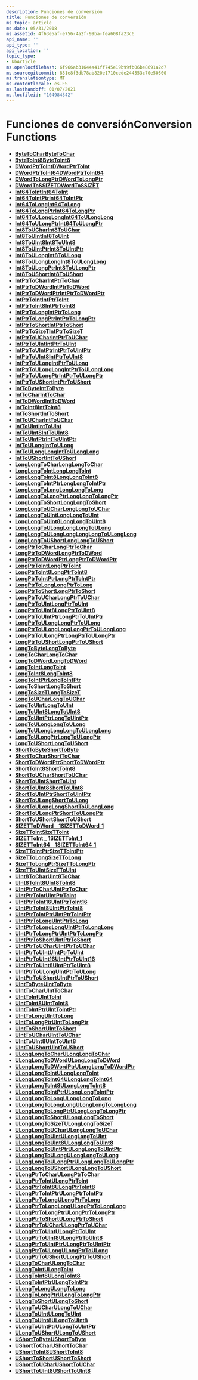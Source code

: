 ```yaml
---
description: Funciones de conversión
title: Funciones de conversión
ms.topic: article
ms.date: 05/31/2018
ms.assetid: 4f63e5af-e756-4a2f-99ba-fea608fa23c6
api_name: ''
api_type: ''
api_location: ''
topic_type:
- kbArticle
ms.openlocfilehash: 6f966ab31644a41ff745e19b99fb06be8691a2d7
ms.sourcegitcommit: 831e8f3db78ab820e1710cede244553c70e50500
ms.translationtype: MT
ms.contentlocale: es-ES
ms.lasthandoff: 01/07/2021
ms.locfileid: "104984342"
---
```

# <a name="conversion-functions"></a><span data-ttu-id="f77e8-103">Funciones de conversión</span><span class="sxs-lookup"><span data-stu-id="f77e8-103">Conversion Functions</span></span>

-   [<span data-ttu-id="f77e8-104">**ByteToChar**</span><span class="sxs-lookup"><span data-stu-id="f77e8-104">**ByteToChar**</span></span>](/windows/desktop/api/intsafe/nf-intsafe-bytetochar)
-   [<span data-ttu-id="f77e8-105">**ByteToInt8**</span><span class="sxs-lookup"><span data-stu-id="f77e8-105">**ByteToInt8**</span></span>](/windows/desktop/api/intsafe/nf-intsafe-bytetoint8)
-   <span data-ttu-id="f77e8-106">[**DWordPtrToInt**](/previous-versions/windows/desktop/legacy/bb776679(v=vs.85))</span><span class="sxs-lookup"><span data-stu-id="f77e8-106">[**DWordPtrToInt**](/previous-versions/windows/desktop/legacy/bb776679(v=vs.85))</span></span>
-   <span data-ttu-id="f77e8-107">[**DWordPtrToInt64**](/previous-versions/windows/desktop/legacy/bb776680(v=vs.85))</span><span class="sxs-lookup"><span data-stu-id="f77e8-107">[**DWordPtrToInt64**](/previous-versions/windows/desktop/legacy/bb776680(v=vs.85))</span></span>
-   <span data-ttu-id="f77e8-108">[**DWordToLongPtr**](/previous-versions/windows/desktop/legacy/bb776694(v=vs.85))</span><span class="sxs-lookup"><span data-stu-id="f77e8-108">[**DWordToLongPtr**](/previous-versions/windows/desktop/legacy/bb776694(v=vs.85))</span></span>
-   <span data-ttu-id="f77e8-109">[**DWordToSSIZET**](/previous-versions/windows/desktop/legacy/bb776697(v=vs.85))</span><span class="sxs-lookup"><span data-stu-id="f77e8-109">[**DWordToSSIZET**](/previous-versions/windows/desktop/legacy/bb776697(v=vs.85))</span></span>
-   <span data-ttu-id="f77e8-110">[**Int64ToInt**](/previous-versions/windows/desktop/legacy/bb776705(v=vs.85))</span><span class="sxs-lookup"><span data-stu-id="f77e8-110">[**Int64ToInt**](/previous-versions/windows/desktop/legacy/bb776705(v=vs.85))</span></span>
-   <span data-ttu-id="f77e8-111">[**Int64ToIntPtr**](/previous-versions/windows/desktop/legacy/bb776706(v=vs.85))</span><span class="sxs-lookup"><span data-stu-id="f77e8-111">[**Int64ToIntPtr**](/previous-versions/windows/desktop/legacy/bb776706(v=vs.85))</span></span>
-   <span data-ttu-id="f77e8-112">[**Int64ToLong**](/previous-versions/windows/desktop/legacy/bb776707(v=vs.85))</span><span class="sxs-lookup"><span data-stu-id="f77e8-112">[**Int64ToLong**](/previous-versions/windows/desktop/legacy/bb776707(v=vs.85))</span></span>
-   <span data-ttu-id="f77e8-113">[**Int64ToLongPtr**](/previous-versions/windows/desktop/legacy/bb776708(v=vs.85))</span><span class="sxs-lookup"><span data-stu-id="f77e8-113">[**Int64ToLongPtr**](/previous-versions/windows/desktop/legacy/bb776708(v=vs.85))</span></span>
-   <span data-ttu-id="f77e8-114">[**Int64ToULongLong**](/previous-versions/windows/desktop/legacy/bb776716(v=vs.85))</span><span class="sxs-lookup"><span data-stu-id="f77e8-114">[**Int64ToULongLong**](/previous-versions/windows/desktop/legacy/bb776716(v=vs.85))</span></span>
-   <span data-ttu-id="f77e8-115">[**Int64ToULongPtr**](/previous-versions/windows/desktop/legacy/bb776717(v=vs.85))</span><span class="sxs-lookup"><span data-stu-id="f77e8-115">[**Int64ToULongPtr**](/previous-versions/windows/desktop/legacy/bb776717(v=vs.85))</span></span>
-   [<span data-ttu-id="f77e8-116">**Int8ToUChar**</span><span class="sxs-lookup"><span data-stu-id="f77e8-116">**Int8ToUChar**</span></span>](/windows/desktop/api/intsafe/nf-intsafe-int8touchar)
-   [<span data-ttu-id="f77e8-117">**Int8ToUInt**</span><span class="sxs-lookup"><span data-stu-id="f77e8-117">**Int8ToUInt**</span></span>](/windows/desktop/api/intsafe/nf-intsafe-int8touint)
-   [<span data-ttu-id="f77e8-118">**Int8ToUInt8**</span><span class="sxs-lookup"><span data-stu-id="f77e8-118">**Int8ToUInt8**</span></span>](/windows/desktop/api/intsafe/nf-intsafe-int8touint8)
-   [<span data-ttu-id="f77e8-119">**Int8ToUIntPtr**</span><span class="sxs-lookup"><span data-stu-id="f77e8-119">**Int8ToUIntPtr**</span></span>](/windows/desktop/api/intsafe/nf-intsafe-int8touintptr)
-   [<span data-ttu-id="f77e8-120">**Int8ToULong**</span><span class="sxs-lookup"><span data-stu-id="f77e8-120">**Int8ToULong**</span></span>](/windows/desktop/api/intsafe/nf-intsafe-int8toulong)
-   [<span data-ttu-id="f77e8-121">**Int8ToULongLong**</span><span class="sxs-lookup"><span data-stu-id="f77e8-121">**Int8ToULongLong**</span></span>](/windows/desktop/api/intsafe/nf-intsafe-int8toulonglong)
-   [<span data-ttu-id="f77e8-122">**Int8ToULongPtr**</span><span class="sxs-lookup"><span data-stu-id="f77e8-122">**Int8ToULongPtr**</span></span>](/windows/desktop/api/intsafe/nf-intsafe-int8toulongptr)
-   [<span data-ttu-id="f77e8-123">**Int8ToUShort**</span><span class="sxs-lookup"><span data-stu-id="f77e8-123">**Int8ToUShort**</span></span>](/windows/desktop/api/intsafe/nf-intsafe-int8toushort)
-   [<span data-ttu-id="f77e8-124">**IntPtrToChar**</span><span class="sxs-lookup"><span data-stu-id="f77e8-124">**IntPtrToChar**</span></span>](/windows/desktop/api/intsafe/nf-intsafe-intptrtochar)
-   <span data-ttu-id="f77e8-125">[**IntPtrToDWord**](/previous-versions/windows/desktop/legacy/bb776718(v=vs.85))</span><span class="sxs-lookup"><span data-stu-id="f77e8-125">[**IntPtrToDWord**](/previous-versions/windows/desktop/legacy/bb776718(v=vs.85))</span></span>
-   <span data-ttu-id="f77e8-126">[**IntPtrToDWordPtr**](/previous-versions/windows/desktop/legacy/bb776719(v=vs.85))</span><span class="sxs-lookup"><span data-stu-id="f77e8-126">[**IntPtrToDWordPtr**](/previous-versions/windows/desktop/legacy/bb776719(v=vs.85))</span></span>
-   [<span data-ttu-id="f77e8-127">**IntPtrToInt**</span><span class="sxs-lookup"><span data-stu-id="f77e8-127">**IntPtrToInt**</span></span>](/windows/desktop/api/Intsafe/nf-intsafe-intptrtoint)
-   [<span data-ttu-id="f77e8-128">**IntPtrToInt8**</span><span class="sxs-lookup"><span data-stu-id="f77e8-128">**IntPtrToInt8**</span></span>](/windows/desktop/api/intsafe/nf-intsafe-intptrtoint8)
-   [<span data-ttu-id="f77e8-129">**IntPtrToLong**</span><span class="sxs-lookup"><span data-stu-id="f77e8-129">**IntPtrToLong**</span></span>](/windows/desktop/api/Intsafe/nf-intsafe-intptrtolong)
-   [<span data-ttu-id="f77e8-130">**IntPtrToLongPtr**</span><span class="sxs-lookup"><span data-stu-id="f77e8-130">**IntPtrToLongPtr**</span></span>](/windows/desktop/api/intsafe/nf-intsafe-intptrtolongptr)
-   [<span data-ttu-id="f77e8-131">**IntPtrToShort**</span><span class="sxs-lookup"><span data-stu-id="f77e8-131">**IntPtrToShort**</span></span>](/windows/desktop/api/intsafe/nf-intsafe-intptrtoshort)
-   <span data-ttu-id="f77e8-132">[**IntPtrToSizeT**](/previous-versions/windows/desktop/legacy/bb776722(v=vs.85))</span><span class="sxs-lookup"><span data-stu-id="f77e8-132">[**IntPtrToSizeT**](/previous-versions/windows/desktop/legacy/bb776722(v=vs.85))</span></span>
-   [<span data-ttu-id="f77e8-133">**IntPtrToUChar**</span><span class="sxs-lookup"><span data-stu-id="f77e8-133">**IntPtrToUChar**</span></span>](/windows/desktop/api/intsafe/nf-intsafe-intptrtouchar)
-   [<span data-ttu-id="f77e8-134">**IntPtrToUInt**</span><span class="sxs-lookup"><span data-stu-id="f77e8-134">**IntPtrToUInt**</span></span>](/windows/desktop/api/Intsafe/nf-intsafe-intptrtouint)
-   [<span data-ttu-id="f77e8-135">**IntPtrToUIntPtr**</span><span class="sxs-lookup"><span data-stu-id="f77e8-135">**IntPtrToUIntPtr**</span></span>](/windows/desktop/api/Intsafe/nf-intsafe-intptrtouintptr)
-   [<span data-ttu-id="f77e8-136">**IntPtrToUInt8**</span><span class="sxs-lookup"><span data-stu-id="f77e8-136">**IntPtrToUInt8**</span></span>](/windows/desktop/api/intsafe/nf-intsafe-intptrtouint8)
-   [<span data-ttu-id="f77e8-137">**IntPtrToULong**</span><span class="sxs-lookup"><span data-stu-id="f77e8-137">**IntPtrToULong**</span></span>](/windows/desktop/api/Intsafe/nf-intsafe-intptrtoulong)
-   [<span data-ttu-id="f77e8-138">**IntPtrToULongLong**</span><span class="sxs-lookup"><span data-stu-id="f77e8-138">**IntPtrToULongLong**</span></span>](/windows/desktop/api/Intsafe/nf-intsafe-intptrtoulonglong)
-   [<span data-ttu-id="f77e8-139">**IntPtrToULongPtr**</span><span class="sxs-lookup"><span data-stu-id="f77e8-139">**IntPtrToULongPtr**</span></span>](/windows/desktop/api/Intsafe/nf-intsafe-intptrtoulongptr)
-   [<span data-ttu-id="f77e8-140">**IntPtrToUShort**</span><span class="sxs-lookup"><span data-stu-id="f77e8-140">**IntPtrToUShort**</span></span>](/windows/desktop/api/intsafe/nf-intsafe-intptrtoushort)
-   <span data-ttu-id="f77e8-141">[**IntToByte**](/previous-versions/windows/desktop/legacy/bb776729(v=vs.85))</span><span class="sxs-lookup"><span data-stu-id="f77e8-141">[**IntToByte**](/previous-versions/windows/desktop/legacy/bb776729(v=vs.85))</span></span>
-   [<span data-ttu-id="f77e8-142">**IntToChar**</span><span class="sxs-lookup"><span data-stu-id="f77e8-142">**IntToChar**</span></span>](/windows/desktop/api/Intsafe/nf-intsafe-inttochar)
-   <span data-ttu-id="f77e8-143">[**IntToDWord**](/previous-versions/windows/desktop/legacy/bb776731(v=vs.85))</span><span class="sxs-lookup"><span data-stu-id="f77e8-143">[**IntToDWord**](/previous-versions/windows/desktop/legacy/bb776731(v=vs.85))</span></span>
-   [<span data-ttu-id="f77e8-144">**IntToInt8**</span><span class="sxs-lookup"><span data-stu-id="f77e8-144">**IntToInt8**</span></span>](/windows/desktop/api/intsafe/nf-intsafe-inttoint8)
-   [<span data-ttu-id="f77e8-145">**IntToShort**</span><span class="sxs-lookup"><span data-stu-id="f77e8-145">**IntToShort**</span></span>](/windows/desktop/api/Intsafe/nf-intsafe-inttoshort)
-   [<span data-ttu-id="f77e8-146">**IntToUChar**</span><span class="sxs-lookup"><span data-stu-id="f77e8-146">**IntToUChar**</span></span>](/windows/desktop/api/Intsafe/nf-intsafe-inttouchar)
-   [<span data-ttu-id="f77e8-147">**IntToUInt**</span><span class="sxs-lookup"><span data-stu-id="f77e8-147">**IntToUInt**</span></span>](/windows/desktop/api/Intsafe/nf-intsafe-inttouint)
-   [<span data-ttu-id="f77e8-148">**IntToUInt8**</span><span class="sxs-lookup"><span data-stu-id="f77e8-148">**IntToUInt8**</span></span>](/windows/desktop/api/intsafe/nf-intsafe-inttouint8)
-   [<span data-ttu-id="f77e8-149">**IntToUIntPtr**</span><span class="sxs-lookup"><span data-stu-id="f77e8-149">**IntToUIntPtr**</span></span>](/windows/desktop/api/Intsafe/nf-intsafe-inttoulonglong)
-   [<span data-ttu-id="f77e8-150">**IntToULong**</span><span class="sxs-lookup"><span data-stu-id="f77e8-150">**IntToULong**</span></span>](/windows/desktop/api/Intsafe/nf-intsafe-inttoulong)
-   <span data-ttu-id="f77e8-151">[**IntToULongLong**](/previous-versions/windows/desktop/legacy/bb776740(v=vs.85))</span><span class="sxs-lookup"><span data-stu-id="f77e8-151">[**IntToULongLong**](/previous-versions/windows/desktop/legacy/bb776740(v=vs.85))</span></span>
-   [<span data-ttu-id="f77e8-152">**IntToUShort**</span><span class="sxs-lookup"><span data-stu-id="f77e8-152">**IntToUShort**</span></span>](/windows/desktop/api/Intsafe/nf-intsafe-inttoushort)
-   [<span data-ttu-id="f77e8-153">**LongLongToChar**</span><span class="sxs-lookup"><span data-stu-id="f77e8-153">**LongLongToChar**</span></span>](/windows/desktop/api/intsafe/nf-intsafe-longlongtochar)
-   [<span data-ttu-id="f77e8-154">**LongLongToInt**</span><span class="sxs-lookup"><span data-stu-id="f77e8-154">**LongLongToInt**</span></span>](/windows/desktop/api/intsafe/nf-intsafe-longlongtoint)
-   [<span data-ttu-id="f77e8-155">**LongLongToInt8**</span><span class="sxs-lookup"><span data-stu-id="f77e8-155">**LongLongToInt8**</span></span>](/windows/desktop/api/intsafe/nf-intsafe-longlongtoint8)
-   [<span data-ttu-id="f77e8-156">**LongLongToIntPtr**</span><span class="sxs-lookup"><span data-stu-id="f77e8-156">**LongLongToIntPtr**</span></span>](/windows/desktop/api/intsafe/nf-intsafe-longlongtointptr)
-   [<span data-ttu-id="f77e8-157">**LongLongToLong**</span><span class="sxs-lookup"><span data-stu-id="f77e8-157">**LongLongToLong**</span></span>](/windows/desktop/api/intsafe/nf-intsafe-longlongtolong)
-   [<span data-ttu-id="f77e8-158">**LongLongToLongPtr**</span><span class="sxs-lookup"><span data-stu-id="f77e8-158">**LongLongToLongPtr**</span></span>](/windows/desktop/api/intsafe/nf-intsafe-longlongtolongptr)
-   [<span data-ttu-id="f77e8-159">**LongLongToShort**</span><span class="sxs-lookup"><span data-stu-id="f77e8-159">**LongLongToShort**</span></span>](/windows/desktop/api/intsafe/nf-intsafe-longlongtoshort)
-   [<span data-ttu-id="f77e8-160">**LongLongToUChar**</span><span class="sxs-lookup"><span data-stu-id="f77e8-160">**LongLongToUChar**</span></span>](/windows/desktop/api/intsafe/nf-intsafe-longlongtouchar)
-   [<span data-ttu-id="f77e8-161">**LongLongToUInt**</span><span class="sxs-lookup"><span data-stu-id="f77e8-161">**LongLongToUInt**</span></span>](/windows/desktop/api/intsafe/nf-intsafe-longlongtouint)
-   [<span data-ttu-id="f77e8-162">**LongLongToUInt8**</span><span class="sxs-lookup"><span data-stu-id="f77e8-162">**LongLongToUInt8**</span></span>](/windows/desktop/api/intsafe/nf-intsafe-longlongtouint8)
-   [<span data-ttu-id="f77e8-163">**LongLongToULong**</span><span class="sxs-lookup"><span data-stu-id="f77e8-163">**LongLongToULong**</span></span>](/windows/desktop/api/intsafe/nf-intsafe-longlongtoulong)
-   [<span data-ttu-id="f77e8-164">**LongLongToULongLong**</span><span class="sxs-lookup"><span data-stu-id="f77e8-164">**LongLongToULongLong**</span></span>](/windows/desktop/api/intsafe/nf-intsafe-longlongtoulonglong)
-   [<span data-ttu-id="f77e8-165">**LongLongToUShort**</span><span class="sxs-lookup"><span data-stu-id="f77e8-165">**LongLongToUShort**</span></span>](/windows/desktop/api/intsafe/nf-intsafe-longlongtoushort)
-   [<span data-ttu-id="f77e8-166">**LongPtrToChar**</span><span class="sxs-lookup"><span data-stu-id="f77e8-166">**LongPtrToChar**</span></span>](/windows/desktop/api/intsafe/nf-intsafe-longptrtochar)
-   <span data-ttu-id="f77e8-167">[**LongPtrToDWord**](/previous-versions/windows/desktop/legacy/bb776744(v=vs.85))</span><span class="sxs-lookup"><span data-stu-id="f77e8-167">[**LongPtrToDWord**](/previous-versions/windows/desktop/legacy/bb776744(v=vs.85))</span></span>
-   <span data-ttu-id="f77e8-168">[**LongPtrToDWordPtr**](/previous-versions/windows/desktop/legacy/bb776745(v=vs.85))</span><span class="sxs-lookup"><span data-stu-id="f77e8-168">[**LongPtrToDWordPtr**](/previous-versions/windows/desktop/legacy/bb776745(v=vs.85))</span></span>
-   [<span data-ttu-id="f77e8-169">**LongPtrToInt**</span><span class="sxs-lookup"><span data-stu-id="f77e8-169">**LongPtrToInt**</span></span>](/windows/desktop/api/Intsafe/nf-intsafe-longptrtoint)
-   [<span data-ttu-id="f77e8-170">**LongPtrToInt8**</span><span class="sxs-lookup"><span data-stu-id="f77e8-170">**LongPtrToInt8**</span></span>](/windows/desktop/api/intsafe/nf-intsafe-longptrtoint8)
-   [<span data-ttu-id="f77e8-171">**LongPtrToIntPtr**</span><span class="sxs-lookup"><span data-stu-id="f77e8-171">**LongPtrToIntPtr**</span></span>](/windows/desktop/api/Intsafe/nf-intsafe-longptrtointptr)
-   [<span data-ttu-id="f77e8-172">**LongPtrToLong**</span><span class="sxs-lookup"><span data-stu-id="f77e8-172">**LongPtrToLong**</span></span>](/windows/desktop/api/Intsafe/nf-intsafe-longptrtolong)
-   [<span data-ttu-id="f77e8-173">**LongPtrToShort**</span><span class="sxs-lookup"><span data-stu-id="f77e8-173">**LongPtrToShort**</span></span>](/windows/desktop/api/intsafe/nf-intsafe-longptrtoshort)
-   [<span data-ttu-id="f77e8-174">**LongPtrToUChar**</span><span class="sxs-lookup"><span data-stu-id="f77e8-174">**LongPtrToUChar**</span></span>](/windows/desktop/api/intsafe/nf-intsafe-longptrtouchar)
-   [<span data-ttu-id="f77e8-175">**LongPtrToUInt**</span><span class="sxs-lookup"><span data-stu-id="f77e8-175">**LongPtrToUInt**</span></span>](/windows/desktop/api/Intsafe/nf-intsafe-longptrtouint)
-   [<span data-ttu-id="f77e8-176">**LongPtrToUInt8**</span><span class="sxs-lookup"><span data-stu-id="f77e8-176">**LongPtrToUInt8**</span></span>](/windows/desktop/api/intsafe/nf-intsafe-longptrtouint8)
-   [<span data-ttu-id="f77e8-177">**LongPtrToUIntPtr**</span><span class="sxs-lookup"><span data-stu-id="f77e8-177">**LongPtrToUIntPtr**</span></span>](/windows/desktop/api/Intsafe/nf-intsafe-longptrtouintptr)
-   [<span data-ttu-id="f77e8-178">**LongPtrToULong**</span><span class="sxs-lookup"><span data-stu-id="f77e8-178">**LongPtrToULong**</span></span>](/windows/desktop/api/Intsafe/nf-intsafe-longptrtoulong)
-   [<span data-ttu-id="f77e8-179">**LongPtrToULongLong**</span><span class="sxs-lookup"><span data-stu-id="f77e8-179">**LongPtrToULongLong**</span></span>](/windows/desktop/api/Intsafe/nf-intsafe-longptrtoulonglong)
-   [<span data-ttu-id="f77e8-180">**LongPtrToULongPtr**</span><span class="sxs-lookup"><span data-stu-id="f77e8-180">**LongPtrToULongPtr**</span></span>](/windows/desktop/api/Intsafe/nf-intsafe-longptrtoulongptr)
-   [<span data-ttu-id="f77e8-181">**LongPtrToUShort**</span><span class="sxs-lookup"><span data-stu-id="f77e8-181">**LongPtrToUShort**</span></span>](/windows/desktop/api/intsafe/nf-intsafe-longptrtoushort)
-   <span data-ttu-id="f77e8-182">[**LongToByte**](/previous-versions/windows/desktop/legacy/bb776756(v=vs.85))</span><span class="sxs-lookup"><span data-stu-id="f77e8-182">[**LongToByte**](/previous-versions/windows/desktop/legacy/bb776756(v=vs.85))</span></span>
-   [<span data-ttu-id="f77e8-183">**LongToChar**</span><span class="sxs-lookup"><span data-stu-id="f77e8-183">**LongToChar**</span></span>](/windows/desktop/api/Intsafe/nf-intsafe-longtochar)
-   <span data-ttu-id="f77e8-184">[**LongToDWord**](/previous-versions/windows/desktop/legacy/bb776758(v=vs.85))</span><span class="sxs-lookup"><span data-stu-id="f77e8-184">[**LongToDWord**](/previous-versions/windows/desktop/legacy/bb776758(v=vs.85))</span></span>
-   [<span data-ttu-id="f77e8-185">**LongToInt**</span><span class="sxs-lookup"><span data-stu-id="f77e8-185">**LongToInt**</span></span>](/windows/desktop/api/Intsafe/nf-intsafe-longtoint)
-   [<span data-ttu-id="f77e8-186">**LongToInt8**</span><span class="sxs-lookup"><span data-stu-id="f77e8-186">**LongToInt8**</span></span>](/windows/desktop/api/intsafe/nf-intsafe-longtoint8)
-   [<span data-ttu-id="f77e8-187">**LongToIntPtr**</span><span class="sxs-lookup"><span data-stu-id="f77e8-187">**LongToIntPtr**</span></span>](/windows/desktop/api/Intsafe/nf-intsafe-longtointptr)
-   [<span data-ttu-id="f77e8-188">**LongToShort**</span><span class="sxs-lookup"><span data-stu-id="f77e8-188">**LongToShort**</span></span>](/windows/desktop/api/Intsafe/nf-intsafe-longtoshort)
-   <span data-ttu-id="f77e8-189">[**LongToSizeT**](/previous-versions/windows/desktop/legacy/bb776764(v=vs.85))</span><span class="sxs-lookup"><span data-stu-id="f77e8-189">[**LongToSizeT**](/previous-versions/windows/desktop/legacy/bb776764(v=vs.85))</span></span>
-   [<span data-ttu-id="f77e8-190">**LongToUChar**</span><span class="sxs-lookup"><span data-stu-id="f77e8-190">**LongToUChar**</span></span>](/windows/desktop/api/Intsafe/nf-intsafe-longtouchar)
-   [<span data-ttu-id="f77e8-191">**LongToUInt**</span><span class="sxs-lookup"><span data-stu-id="f77e8-191">**LongToUInt**</span></span>](/windows/desktop/api/Intsafe/nf-intsafe-longtouint)
-   [<span data-ttu-id="f77e8-192">**LongToUInt8**</span><span class="sxs-lookup"><span data-stu-id="f77e8-192">**LongToUInt8**</span></span>](/windows/desktop/api/intsafe/nf-intsafe-longtouint8)
-   [<span data-ttu-id="f77e8-193">**LongToUIntPtr**</span><span class="sxs-lookup"><span data-stu-id="f77e8-193">**LongToUIntPtr**</span></span>](/windows/desktop/api/Intsafe/nf-intsafe-longtouintptr)
-   [<span data-ttu-id="f77e8-194">**LongToULong**</span><span class="sxs-lookup"><span data-stu-id="f77e8-194">**LongToULong**</span></span>](/windows/desktop/api/Intsafe/nf-intsafe-longtoulong)
-   [<span data-ttu-id="f77e8-195">**LongToULongLong**</span><span class="sxs-lookup"><span data-stu-id="f77e8-195">**LongToULongLong**</span></span>](/windows/desktop/api/Intsafe/nf-intsafe-longtoulonglong)
-   [<span data-ttu-id="f77e8-196">**LongToULongPtr**</span><span class="sxs-lookup"><span data-stu-id="f77e8-196">**LongToULongPtr**</span></span>](/windows/desktop/api/Intsafe/nf-intsafe-longtoulongptr)
-   [<span data-ttu-id="f77e8-197">**LongToUShort**</span><span class="sxs-lookup"><span data-stu-id="f77e8-197">**LongToUShort**</span></span>](/windows/desktop/api/Intsafe/nf-intsafe-longtoushort)
-   <span data-ttu-id="f77e8-198">[**ShortToByte**](/previous-versions/windows/desktop/legacy/bb762359(v=vs.85))</span><span class="sxs-lookup"><span data-stu-id="f77e8-198">[**ShortToByte**](/previous-versions/windows/desktop/legacy/bb762359(v=vs.85))</span></span>
-   [<span data-ttu-id="f77e8-199">**ShortToChar**</span><span class="sxs-lookup"><span data-stu-id="f77e8-199">**ShortToChar**</span></span>](/windows/desktop/api/Intsafe/nf-intsafe-shorttochar)
-   [<span data-ttu-id="f77e8-200">**ShortToDWordPtr**</span><span class="sxs-lookup"><span data-stu-id="f77e8-200">**ShortToDWordPtr**</span></span>](/windows/desktop/api/intsafe/nf-intsafe-shorttodwordptr)
-   [<span data-ttu-id="f77e8-201">**ShortToInt8**</span><span class="sxs-lookup"><span data-stu-id="f77e8-201">**ShortToInt8**</span></span>](/windows/desktop/api/intsafe/nf-intsafe-shorttoint8)
-   [<span data-ttu-id="f77e8-202">**ShortToUChar**</span><span class="sxs-lookup"><span data-stu-id="f77e8-202">**ShortToUChar**</span></span>](/windows/desktop/api/Intsafe/nf-intsafe-shorttouchar)
-   [<span data-ttu-id="f77e8-203">**ShortToUInt**</span><span class="sxs-lookup"><span data-stu-id="f77e8-203">**ShortToUInt**</span></span>](/windows/desktop/api/intsafe/nf-intsafe-shorttouint)
-   [<span data-ttu-id="f77e8-204">**ShortToUInt8**</span><span class="sxs-lookup"><span data-stu-id="f77e8-204">**ShortToUInt8**</span></span>](/windows/desktop/api/intsafe/nf-intsafe-shorttouint8)
-   [<span data-ttu-id="f77e8-205">**ShortToUIntPtr**</span><span class="sxs-lookup"><span data-stu-id="f77e8-205">**ShortToUIntPtr**</span></span>](/windows/desktop/api/intsafe/nf-intsafe-shorttouintptr)
-   [<span data-ttu-id="f77e8-206">**ShortToULong**</span><span class="sxs-lookup"><span data-stu-id="f77e8-206">**ShortToULong**</span></span>](/windows/desktop/api/intsafe/nf-intsafe-shorttoulong)
-   [<span data-ttu-id="f77e8-207">**ShortToULongLong**</span><span class="sxs-lookup"><span data-stu-id="f77e8-207">**ShortToULongLong**</span></span>](/windows/desktop/api/intsafe/nf-intsafe-shorttoulonglong)
-   [<span data-ttu-id="f77e8-208">**ShortToULongPtr**</span><span class="sxs-lookup"><span data-stu-id="f77e8-208">**ShortToULongPtr**</span></span>](/windows/desktop/api/intsafe/nf-intsafe-shorttoulongptr)
-   [<span data-ttu-id="f77e8-209">**ShortToUShort**</span><span class="sxs-lookup"><span data-stu-id="f77e8-209">**ShortToUShort**</span></span>](/windows/desktop/api/Intsafe/nf-intsafe-shorttoushort)
-   <span data-ttu-id="f77e8-210">[**SIZETToDWord \_ 1**](/previous-versions/windows/desktop/legacy/bb762365(v=vs.85))</span><span class="sxs-lookup"><span data-stu-id="f77e8-210">[**SIZETToDWord\_1**](/previous-versions/windows/desktop/legacy/bb762365(v=vs.85))</span></span>
-   [<span data-ttu-id="f77e8-211">**SizeTToInt**</span><span class="sxs-lookup"><span data-stu-id="f77e8-211">**SizeTToInt**</span></span>](/windows/desktop/api/Intsafe/nf-intsafe-ulongptrtoint)
-   [<span data-ttu-id="f77e8-212">**SIZETToInt \_ 1**</span><span class="sxs-lookup"><span data-stu-id="f77e8-212">**SIZETToInt\_1**</span></span>](/windows/desktop/api/Intsafe/nf-intsafe-uintptrtoint)
-   [<span data-ttu-id="f77e8-213">**SIZETToInt64 \_ 1**</span><span class="sxs-lookup"><span data-stu-id="f77e8-213">**SIZETToInt64\_1**</span></span>](/windows/desktop/api/Intsafe/nf-intsafe-ulongptrtolonglong)
-   <span data-ttu-id="f77e8-214">[**SizeTToIntPtr**](/previous-versions/windows/desktop/legacy/bb762370(v=vs.85))</span><span class="sxs-lookup"><span data-stu-id="f77e8-214">[**SizeTToIntPtr**](/previous-versions/windows/desktop/legacy/bb762370(v=vs.85))</span></span>
-   [<span data-ttu-id="f77e8-215">**SizeTToLong**</span><span class="sxs-lookup"><span data-stu-id="f77e8-215">**SizeTToLong**</span></span>](/windows/desktop/api/Intsafe/nf-intsafe-uintptrtolong)
-   <span data-ttu-id="f77e8-216">[**SizeTToLongPtr**](/previous-versions/windows/desktop/legacy/bb762374(v=vs.85))</span><span class="sxs-lookup"><span data-stu-id="f77e8-216">[**SizeTToLongPtr**](/previous-versions/windows/desktop/legacy/bb762374(v=vs.85))</span></span>
-   <span data-ttu-id="f77e8-217">[**SizeTToUInt**](/previous-versions/windows/desktop/legacy/bb762380(v=vs.85))</span><span class="sxs-lookup"><span data-stu-id="f77e8-217">[**SizeTToUInt**](/previous-versions/windows/desktop/legacy/bb762380(v=vs.85))</span></span>
-   [<span data-ttu-id="f77e8-218">**UInt8ToChar**</span><span class="sxs-lookup"><span data-stu-id="f77e8-218">**UInt8ToChar**</span></span>](/windows/desktop/api/intsafe/nf-intsafe-uint8tochar)
-   [<span data-ttu-id="f77e8-219">**UInt8ToInt8**</span><span class="sxs-lookup"><span data-stu-id="f77e8-219">**UInt8ToInt8**</span></span>](/windows/desktop/api/intsafe/nf-intsafe-uint8toint8)
-   [<span data-ttu-id="f77e8-220">**UIntPtrToChar**</span><span class="sxs-lookup"><span data-stu-id="f77e8-220">**UIntPtrToChar**</span></span>](/windows/desktop/api/intsafe/nf-intsafe-uintptrtochar)
-   <span data-ttu-id="f77e8-221">[**UIntPtrToInt**](/previous-versions/windows/desktop/legacy/bb762396(v=vs.85))</span><span class="sxs-lookup"><span data-stu-id="f77e8-221">[**UIntPtrToInt**](/previous-versions/windows/desktop/legacy/bb762396(v=vs.85))</span></span>
-   [<span data-ttu-id="f77e8-222">**UIntPtrToInt16**</span><span class="sxs-lookup"><span data-stu-id="f77e8-222">**UIntPtrToInt16**</span></span>](/windows/desktop/api/intsafe/nf-intsafe-uintptrtoint16)
-   [<span data-ttu-id="f77e8-223">**UIntPtrToInt8**</span><span class="sxs-lookup"><span data-stu-id="f77e8-223">**UIntPtrToInt8**</span></span>](/windows/desktop/api/intsafe/nf-intsafe-uintptrtoint8)
-   [<span data-ttu-id="f77e8-224">**UIntPtrToIntPtr**</span><span class="sxs-lookup"><span data-stu-id="f77e8-224">**UIntPtrToIntPtr**</span></span>](/windows/desktop/api/Intsafe/nf-intsafe-uintptrtointptr)
-   <span data-ttu-id="f77e8-225">[**UIntPtrToLong**](/previous-versions/windows/desktop/legacy/bb762399(v=vs.85))</span><span class="sxs-lookup"><span data-stu-id="f77e8-225">[**UIntPtrToLong**](/previous-versions/windows/desktop/legacy/bb762399(v=vs.85))</span></span>
-   [<span data-ttu-id="f77e8-226">**UIntPtrToLongLong**</span><span class="sxs-lookup"><span data-stu-id="f77e8-226">**UIntPtrToLongLong**</span></span>](/windows/desktop/api/intsafe/nf-intsafe-uintptrtolonglong)
-   [<span data-ttu-id="f77e8-227">**UIntPtrToLongPtr**</span><span class="sxs-lookup"><span data-stu-id="f77e8-227">**UIntPtrToLongPtr**</span></span>](/windows/desktop/api/Intsafe/nf-intsafe-uintptrtolongptr)
-   [<span data-ttu-id="f77e8-228">**UIntPtrToShort**</span><span class="sxs-lookup"><span data-stu-id="f77e8-228">**UIntPtrToShort**</span></span>](/windows/desktop/api/intsafe/nf-intsafe-uintptrtoshort)
-   [<span data-ttu-id="f77e8-229">**UIntPtrToUChar**</span><span class="sxs-lookup"><span data-stu-id="f77e8-229">**UIntPtrToUChar**</span></span>](/windows/desktop/api/intsafe/nf-intsafe-uintptrtouchar)
-   [<span data-ttu-id="f77e8-230">**UIntPtrToUInt**</span><span class="sxs-lookup"><span data-stu-id="f77e8-230">**UIntPtrToUInt**</span></span>](/windows/desktop/api/Intsafe/nf-intsafe-uintptrtouint)
-   [<span data-ttu-id="f77e8-231">**UIntPtrToUInt16**</span><span class="sxs-lookup"><span data-stu-id="f77e8-231">**UIntPtrToUInt16**</span></span>](/windows/desktop/api/intsafe/nf-intsafe-uintptrtouint16)
-   [<span data-ttu-id="f77e8-232">**UIntPtrToUInt8**</span><span class="sxs-lookup"><span data-stu-id="f77e8-232">**UIntPtrToUInt8**</span></span>](/windows/desktop/api/intsafe/nf-intsafe-uintptrtouint8)
-   [<span data-ttu-id="f77e8-233">**UIntPtrToULong**</span><span class="sxs-lookup"><span data-stu-id="f77e8-233">**UIntPtrToULong**</span></span>](/windows/desktop/api/Intsafe/nf-intsafe-uintptrtoulong)
-   [<span data-ttu-id="f77e8-234">**UIntPtrToUShort**</span><span class="sxs-lookup"><span data-stu-id="f77e8-234">**UIntPtrToUShort**</span></span>](/windows/desktop/api/intsafe/nf-intsafe-uintptrtoushort)
-   <span data-ttu-id="f77e8-235">[**UIntToByte**](/previous-versions/windows/desktop/legacy/bb762404(v=vs.85))</span><span class="sxs-lookup"><span data-stu-id="f77e8-235">[**UIntToByte**](/previous-versions/windows/desktop/legacy/bb762404(v=vs.85))</span></span>
-   [<span data-ttu-id="f77e8-236">**UIntToChar**</span><span class="sxs-lookup"><span data-stu-id="f77e8-236">**UIntToChar**</span></span>](/windows/desktop/api/Intsafe/nf-intsafe-uinttochar)
-   [<span data-ttu-id="f77e8-237">**UIntToInt**</span><span class="sxs-lookup"><span data-stu-id="f77e8-237">**UIntToInt**</span></span>](/windows/desktop/api/Intsafe/nf-intsafe-uinttoint)
-   [<span data-ttu-id="f77e8-238">**UIntToInt8**</span><span class="sxs-lookup"><span data-stu-id="f77e8-238">**UIntToInt8**</span></span>](/windows/desktop/api/intsafe/nf-intsafe-uinttoint8)
-   [<span data-ttu-id="f77e8-239">**UIntToIntPtr**</span><span class="sxs-lookup"><span data-stu-id="f77e8-239">**UIntToIntPtr**</span></span>](/windows/desktop/api/Intsafe/nf-intsafe-uinttointptr)
-   [<span data-ttu-id="f77e8-240">**UIntToLong**</span><span class="sxs-lookup"><span data-stu-id="f77e8-240">**UIntToLong**</span></span>](/windows/desktop/api/Intsafe/nf-intsafe-uinttolong)
-   [<span data-ttu-id="f77e8-241">**UIntToLongPtr**</span><span class="sxs-lookup"><span data-stu-id="f77e8-241">**UIntToLongPtr**</span></span>](/windows/desktop/api/Intsafe/nf-intsafe-uinttolongptr)
-   [<span data-ttu-id="f77e8-242">**UIntToShort**</span><span class="sxs-lookup"><span data-stu-id="f77e8-242">**UIntToShort**</span></span>](/windows/desktop/api/Intsafe/nf-intsafe-uinttoshort)
-   [<span data-ttu-id="f77e8-243">**UIntToUChar**</span><span class="sxs-lookup"><span data-stu-id="f77e8-243">**UIntToUChar**</span></span>](/windows/desktop/api/Intsafe/nf-intsafe-uinttouchar)
-   [<span data-ttu-id="f77e8-244">**UIntToUInt8**</span><span class="sxs-lookup"><span data-stu-id="f77e8-244">**UIntToUInt8**</span></span>](/windows/desktop/api/intsafe/nf-intsafe-uinttouint8)
-   [<span data-ttu-id="f77e8-245">**UIntToUShort**</span><span class="sxs-lookup"><span data-stu-id="f77e8-245">**UIntToUShort**</span></span>](/windows/desktop/api/Intsafe/nf-intsafe-uinttoushort)
-   [<span data-ttu-id="f77e8-246">**ULongLongToChar**</span><span class="sxs-lookup"><span data-stu-id="f77e8-246">**ULongLongToChar**</span></span>](/windows/desktop/api/intsafe/nf-intsafe-ulonglongtochar)
-   <span data-ttu-id="f77e8-247">[**ULongLongToDWord**](/previous-versions/windows/desktop/legacy/bb762416(v=vs.85))</span><span class="sxs-lookup"><span data-stu-id="f77e8-247">[**ULongLongToDWord**](/previous-versions/windows/desktop/legacy/bb762416(v=vs.85))</span></span>
-   <span data-ttu-id="f77e8-248">[**ULongLongToDWordPtr**](/previous-versions/windows/desktop/legacy/bb762417(v=vs.85))</span><span class="sxs-lookup"><span data-stu-id="f77e8-248">[**ULongLongToDWordPtr**](/previous-versions/windows/desktop/legacy/bb762417(v=vs.85))</span></span>
-   [<span data-ttu-id="f77e8-249">**ULongLongToInt**</span><span class="sxs-lookup"><span data-stu-id="f77e8-249">**ULongLongToInt**</span></span>](/windows/desktop/api/Intsafe/nf-intsafe-ulonglongtoint)
-   <span data-ttu-id="f77e8-250">[**ULongLongToInt64**](/previous-versions/windows/desktop/legacy/bb762419(v=vs.85))</span><span class="sxs-lookup"><span data-stu-id="f77e8-250">[**ULongLongToInt64**](/previous-versions/windows/desktop/legacy/bb762419(v=vs.85))</span></span>
-   [<span data-ttu-id="f77e8-251">**ULongLongToInt8**</span><span class="sxs-lookup"><span data-stu-id="f77e8-251">**ULongLongToInt8**</span></span>](/windows/desktop/api/intsafe/nf-intsafe-ulonglongtoint8)
-   [<span data-ttu-id="f77e8-252">**ULongLongToIntPtr**</span><span class="sxs-lookup"><span data-stu-id="f77e8-252">**ULongLongToIntPtr**</span></span>](/windows/desktop/api/Intsafe/nf-intsafe-ulonglongtolonglong)
-   [<span data-ttu-id="f77e8-253">**ULongLongToLong**</span><span class="sxs-lookup"><span data-stu-id="f77e8-253">**ULongLongToLong**</span></span>](/windows/desktop/api/Intsafe/nf-intsafe-ulonglongtolong)
-   <span data-ttu-id="f77e8-254">[**ULongLongToLongLong**](/previous-versions/windows/desktop/legacy/hh707135(v=vs.85))</span><span class="sxs-lookup"><span data-stu-id="f77e8-254">[**ULongLongToLongLong**](/previous-versions/windows/desktop/legacy/hh707135(v=vs.85))</span></span>
-   [<span data-ttu-id="f77e8-255">**ULongLongToLongPtr**</span><span class="sxs-lookup"><span data-stu-id="f77e8-255">**ULongLongToLongPtr**</span></span>](/windows/desktop/api/Intsafe/nf-intsafe-ulonglongtolongptr)
-   [<span data-ttu-id="f77e8-256">**ULongLongToShort**</span><span class="sxs-lookup"><span data-stu-id="f77e8-256">**ULongLongToShort**</span></span>](/windows/desktop/api/intsafe/nf-intsafe-ulonglongtoshort)
-   <span data-ttu-id="f77e8-257">[**ULongLongToSizeT**](/previous-versions/windows/desktop/legacy/bb762424(v=vs.85))</span><span class="sxs-lookup"><span data-stu-id="f77e8-257">[**ULongLongToSizeT**](/previous-versions/windows/desktop/legacy/bb762424(v=vs.85))</span></span>
-   [<span data-ttu-id="f77e8-258">**ULongLongToUChar**</span><span class="sxs-lookup"><span data-stu-id="f77e8-258">**ULongLongToUChar**</span></span>](/windows/desktop/api/intsafe/nf-intsafe-ulonglongtouchar)
-   [<span data-ttu-id="f77e8-259">**ULongLongToUInt**</span><span class="sxs-lookup"><span data-stu-id="f77e8-259">**ULongLongToUInt**</span></span>](/windows/desktop/api/Intsafe/nf-intsafe-ulonglongtouint)
-   [<span data-ttu-id="f77e8-260">**ULongLongToUInt8**</span><span class="sxs-lookup"><span data-stu-id="f77e8-260">**ULongLongToUInt8**</span></span>](/windows/desktop/api/intsafe/nf-intsafe-ulonglongtouint8)
-   [<span data-ttu-id="f77e8-261">**ULongLongToUIntPtr**</span><span class="sxs-lookup"><span data-stu-id="f77e8-261">**ULongLongToUIntPtr**</span></span>](/windows/desktop/api/Intsafe/nf-intsafe-ulonglongtouintptr)
-   [<span data-ttu-id="f77e8-262">**ULongLongToULong**</span><span class="sxs-lookup"><span data-stu-id="f77e8-262">**ULongLongToULong**</span></span>](/windows/desktop/api/Intsafe/nf-intsafe-ulonglongtoulong)
-   [<span data-ttu-id="f77e8-263">**ULongLongToULongPtr**</span><span class="sxs-lookup"><span data-stu-id="f77e8-263">**ULongLongToULongPtr**</span></span>](/windows/desktop/api/Intsafe/nf-intsafe-ulonglongtoulongptr)
-   [<span data-ttu-id="f77e8-264">**ULongLongToUShort**</span><span class="sxs-lookup"><span data-stu-id="f77e8-264">**ULongLongToUShort**</span></span>](/windows/desktop/api/intsafe/nf-intsafe-ulonglongtoushort)
-   [<span data-ttu-id="f77e8-265">**ULongPtrToChar**</span><span class="sxs-lookup"><span data-stu-id="f77e8-265">**ULongPtrToChar**</span></span>](/windows/desktop/api/intsafe/nf-intsafe-ulongptrtochar)
-   <span data-ttu-id="f77e8-266">[**ULongPtrToInt**](/previous-versions/windows/desktop/legacy/bb762432(v=vs.85))</span><span class="sxs-lookup"><span data-stu-id="f77e8-266">[**ULongPtrToInt**](/previous-versions/windows/desktop/legacy/bb762432(v=vs.85))</span></span>
-   [<span data-ttu-id="f77e8-267">**ULongPtrToInt8**</span><span class="sxs-lookup"><span data-stu-id="f77e8-267">**ULongPtrToInt8**</span></span>](/windows/desktop/api/intsafe/nf-intsafe-ulongptrtoint8)
-   [<span data-ttu-id="f77e8-268">**ULongPtrToIntPtr**</span><span class="sxs-lookup"><span data-stu-id="f77e8-268">**ULongPtrToIntPtr**</span></span>](/windows/desktop/api/Intsafe/nf-intsafe-ulongptrtointptr)
-   [<span data-ttu-id="f77e8-269">**ULongPtrToLong**</span><span class="sxs-lookup"><span data-stu-id="f77e8-269">**ULongPtrToLong**</span></span>](/windows/desktop/api/Intsafe/nf-intsafe-ulongptrtolong)
-   <span data-ttu-id="f77e8-270">[**ULongPtrToLongLong**](/previous-versions/windows/desktop/legacy/hh707142(v=vs.85))</span><span class="sxs-lookup"><span data-stu-id="f77e8-270">[**ULongPtrToLongLong**](/previous-versions/windows/desktop/legacy/hh707142(v=vs.85))</span></span>
-   [<span data-ttu-id="f77e8-271">**ULongPtrToLongPtr**</span><span class="sxs-lookup"><span data-stu-id="f77e8-271">**ULongPtrToLongPtr**</span></span>](/windows/desktop/api/Intsafe/nf-intsafe-ulongptrtolongptr)
-   [<span data-ttu-id="f77e8-272">**ULongPtrToShort**</span><span class="sxs-lookup"><span data-stu-id="f77e8-272">**ULongPtrToShort**</span></span>](/windows/desktop/api/intsafe/nf-intsafe-ulongptrtoshort)
-   [<span data-ttu-id="f77e8-273">**ULongPtrToUChar**</span><span class="sxs-lookup"><span data-stu-id="f77e8-273">**ULongPtrToUChar**</span></span>](/windows/desktop/api/intsafe/nf-intsafe-ulongptrtouchar)
-   [<span data-ttu-id="f77e8-274">**ULongPtrToUInt**</span><span class="sxs-lookup"><span data-stu-id="f77e8-274">**ULongPtrToUInt**</span></span>](/windows/desktop/api/Intsafe/nf-intsafe-ulongptrtouint)
-   [<span data-ttu-id="f77e8-275">**ULongPtrToUInt8**</span><span class="sxs-lookup"><span data-stu-id="f77e8-275">**ULongPtrToUInt8**</span></span>](/windows/desktop/api/intsafe/nf-intsafe-ulongptrtouint8)
-   [<span data-ttu-id="f77e8-276">**ULongPtrToUIntPtr**</span><span class="sxs-lookup"><span data-stu-id="f77e8-276">**ULongPtrToUIntPtr**</span></span>](/windows/desktop/api/Intsafe/nf-intsafe-ulongptrtouintptr)
-   [<span data-ttu-id="f77e8-277">**ULongPtrToULong**</span><span class="sxs-lookup"><span data-stu-id="f77e8-277">**ULongPtrToULong**</span></span>](/windows/desktop/api/Intsafe/nf-intsafe-ulongptrtoulong)
-   [<span data-ttu-id="f77e8-278">**ULongPtrToUShort**</span><span class="sxs-lookup"><span data-stu-id="f77e8-278">**ULongPtrToUShort**</span></span>](/windows/desktop/api/intsafe/nf-intsafe-ulongptrtoushort)
-   [<span data-ttu-id="f77e8-279">**ULongToChar**</span><span class="sxs-lookup"><span data-stu-id="f77e8-279">**ULongToChar**</span></span>](/windows/desktop/api/Intsafe/nf-intsafe-ulongtochar)
-   [<span data-ttu-id="f77e8-280">**ULongToInt**</span><span class="sxs-lookup"><span data-stu-id="f77e8-280">**ULongToInt**</span></span>](/windows/desktop/api/Intsafe/nf-intsafe-ulongtoint)
-   [<span data-ttu-id="f77e8-281">**ULongToInt8**</span><span class="sxs-lookup"><span data-stu-id="f77e8-281">**ULongToInt8**</span></span>](/windows/desktop/api/intsafe/nf-intsafe-ulongtoint8)
-   [<span data-ttu-id="f77e8-282">**ULongToIntPtr**</span><span class="sxs-lookup"><span data-stu-id="f77e8-282">**ULongToIntPtr**</span></span>](/windows/desktop/api/Intsafe/nf-intsafe-ulongtointptr)
-   [<span data-ttu-id="f77e8-283">**ULongToLong**</span><span class="sxs-lookup"><span data-stu-id="f77e8-283">**ULongToLong**</span></span>](/windows/desktop/api/Intsafe/nf-intsafe-ulongtolong)
-   [<span data-ttu-id="f77e8-284">**ULongToLongPtr**</span><span class="sxs-lookup"><span data-stu-id="f77e8-284">**ULongToLongPtr**</span></span>](/windows/desktop/api/Intsafe/nf-intsafe-ulongtolongptr)
-   [<span data-ttu-id="f77e8-285">**ULongToShort**</span><span class="sxs-lookup"><span data-stu-id="f77e8-285">**ULongToShort**</span></span>](/windows/desktop/api/Intsafe/nf-intsafe-ulongtoshort)
-   [<span data-ttu-id="f77e8-286">**ULongToUChar**</span><span class="sxs-lookup"><span data-stu-id="f77e8-286">**ULongToUChar**</span></span>](/windows/desktop/api/Intsafe/nf-intsafe-ulongtouchar)
-   [<span data-ttu-id="f77e8-287">**ULongToUInt**</span><span class="sxs-lookup"><span data-stu-id="f77e8-287">**ULongToUInt**</span></span>](/windows/desktop/api/Intsafe/nf-intsafe-ulongtouint)
-   [<span data-ttu-id="f77e8-288">**ULongToUInt8**</span><span class="sxs-lookup"><span data-stu-id="f77e8-288">**ULongToUInt8**</span></span>](/windows/desktop/api/intsafe/nf-intsafe-ulongtouint8)
-   [<span data-ttu-id="f77e8-289">**ULongToUIntPtr**</span><span class="sxs-lookup"><span data-stu-id="f77e8-289">**ULongToUIntPtr**</span></span>](/windows/desktop/api/Intsafe/nf-intsafe-ulongtouintptr)
-   [<span data-ttu-id="f77e8-290">**ULongToUShort**</span><span class="sxs-lookup"><span data-stu-id="f77e8-290">**ULongToUShort**</span></span>](/windows/desktop/api/Intsafe/nf-intsafe-ulongtoushort)
-   <span data-ttu-id="f77e8-291">[**UShortToByte**](/previous-versions/windows/desktop/legacy/bb762457(v=vs.85))</span><span class="sxs-lookup"><span data-stu-id="f77e8-291">[**UShortToByte**](/previous-versions/windows/desktop/legacy/bb762457(v=vs.85))</span></span>
-   [<span data-ttu-id="f77e8-292">**UShortToChar**</span><span class="sxs-lookup"><span data-stu-id="f77e8-292">**UShortToChar**</span></span>](/windows/desktop/api/Intsafe/nf-intsafe-ushorttochar)
-   [<span data-ttu-id="f77e8-293">**UShortToInt8**</span><span class="sxs-lookup"><span data-stu-id="f77e8-293">**UShortToInt8**</span></span>](/windows/desktop/api/intsafe/nf-intsafe-ushorttoint8)
-   [<span data-ttu-id="f77e8-294">**UShortToShort**</span><span class="sxs-lookup"><span data-stu-id="f77e8-294">**UShortToShort**</span></span>](/windows/desktop/api/Intsafe/nf-intsafe-ushorttoshort)
-   [<span data-ttu-id="f77e8-295">**UShortToUChar**</span><span class="sxs-lookup"><span data-stu-id="f77e8-295">**UShortToUChar**</span></span>](/windows/desktop/api/Intsafe/nf-intsafe-ushorttouchar)
-   [<span data-ttu-id="f77e8-296">**UShortToUInt8**</span><span class="sxs-lookup"><span data-stu-id="f77e8-296">**UShortToUInt8**</span></span>](/windows/desktop/api/intsafe/nf-intsafe-ushorttouint8)

 

 
